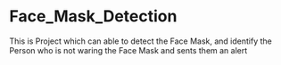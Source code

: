 # Face_Mask_Detection
This is Project which can able to detect the Face Mask, and identify the Person who is not waring the Face Mask and sents them an alert 
